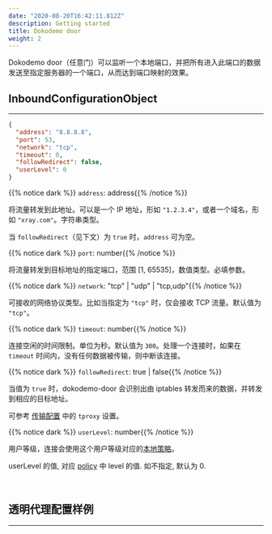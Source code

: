 ```yaml
---
date: "2020-08-20T16:42:11.812Z"
description: Getting started
title: Dokodemo door
weight: 2
---
```


Dokodemo door（任意门）可以监听一个本地端口，并把所有进入此端口的数据发送至指定服务器的一个端口，从而达到端口映射的效果。

## InboundConfigurationObject

---

```json
{
  "address": "8.8.8.8",
  "port": 53,
  "network": "tcp",
  "timeout": 0,
  "followRedirect": false,
  "userLevel": 0
}
```

{{% notice dark %}} `address`: address{{% /notice %}}

将流量转发到此地址。可以是一个 IP 地址，形如 `"1.2.3.4"`，或者一个域名，形如 `"xray.com"`。字符串类型。

当 `followRedirect`（见下文）为 `true` 时，`address` 可为空。

{{% notice dark %}} `port`: number{{% /notice %}}

将流量转发到目标地址的指定端口，范围 \[1, 65535\]，数值类型。必填参数。

{{% notice dark %}} `network`: "tcp" | "udp" | "tcp,udp"{{% /notice %}}

可接收的网络协议类型。比如当指定为 `"tcp"` 时，仅会接收 TCP 流量。默认值为 `"tcp"`。

{{% notice dark %}} `timeout`: number{{% /notice %}}

连接空闲的时间限制。单位为秒。默认值为 `300`。处理一个连接时，如果在 `timeout` 时间内，没有任何数据被传输，则中断该连接。

{{% notice dark %}} `followRedirect`: true | false{{% /notice %}}

当值为 `true` 时，dokodemo-door 会识别出由 iptables 转发而来的数据，并转发到相应的目标地址。

可参考 [传输配置](../../transport#sockoptobject) 中的 `tproxy` 设置。

{{% notice dark %}} `userLevel`: number{{% /notice %}}

用户等级，连接会使用这个用户等级对应的[本地策略](../../policy#levelpolicyobject)。

userLevel 的值, 对应 [policy](../../policy#policyobject) 中 level 的值. 如不指定, 默认为 0.

<br />

## 透明代理配置样例
---
